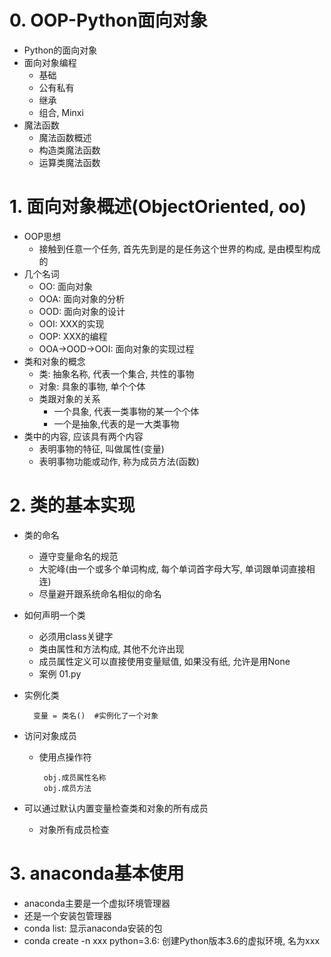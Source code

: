 # 0. OOP-Python面向对象
- Python的面向对象
- 面向对象编程
    - 基础
    - 公有私有
    - 继承
    - 组合, Minxi
- 魔法函数
    - 魔法函数概述
    - 构造类魔法函数
    - 运算类魔法函数

# 1. 面向对象概述(ObjectOriented, oo)
- OOP思想
    - 接触到任意一个任务, 首先先到是的是任务这个世界的构成, 是由模型构成的
- 几个名词
    - OO: 面向对象
    - OOA: 面向对象的分析
    - OOD: 面向对象的设计
    - OOI: XXX的实现
    - OOP: XXX的编程
    - OOA->OOD->OOI: 面向对象的实现过程
- 类和对象的概念
    - 类: 抽象名称, 代表一个集合, 共性的事物
    - 对象: 具象的事物, 单个个体
    - 类跟对象的关系
        - 一个具象, 代表一类事物的某一个个体
        - 一个是抽象,代表的是一大类事物
- 类中的内容, 应该具有两个内容
    - 表明事物的特征, 叫做属性(变量)
    - 表明事物功能或动作, 称为成员方法(函数)

# 2. 类的基本实现
- 类的命名
    - 遵守变量命名的规范
    - 大驼峰(由一个或多个单词构成, 每个单词首字母大写, 单词跟单词直接相连)
    - 尽量避开跟系统命名相似的命名
- 如何声明一个类
    - 必须用class关键字
    - 类由属性和方法构成, 其他不允许出现
    - 成员属性定义可以直接使用变量赋值, 如果没有纸, 允许是用None
    - 案例 01.py
- 实例化类

        变量 = 类名()  #实例化了一个对象
- 访问对象成员
     - 使用点操作符
     
            obj.成员属性名称
            obj.成员方法
- 可以通过默认内置变量检查类和对象的所有成员
    - 对象所有成员检查
    
            
    
# 3. anaconda基本使用
- anaconda主要是一个虚拟环境管理器
- 还是一个安装包管理器
- conda list: 显示anaconda安装的包
- conda create -n xxx python=3.6: 创建Python版本3.6的虚拟环境, 名为xxx
